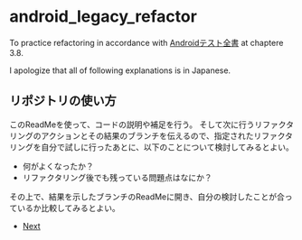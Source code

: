 # android_legacy_refactor
To practice refactoring in accordance with [Androidテスト全書](https://peaks.cc/books/android_testing) at chaptere 3.8.

I apologize that all of following explanations is in Japanese. 

## リポジトリの使い方

このReadMeを使って、コードの説明や補足を行う。
そして次に行うリファクタリングのアクションとその結果のブランチを伝えるので、指定されたリファクタリングを自分で試しに行ったあとに、以下のことについて検討してみるとよい。

* 何がよくなったか？
* リファクタリング後でも残っている問題点はなにか？

その上で、結果を示したブランチのReadMeに開き、自分の検討したことが合っているか比較してみるとよい。

* [Next](https://github.com/aha-oretama/android_legacy_refactor/blob/master/01.md)